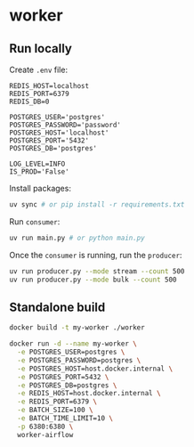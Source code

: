 # worker

## Run locally
Create `.env` file:
```
REDIS_HOST=localhost
REDIS_PORT=6379
REDIS_DB=0

POSTGRES_USER='postgres'
POSTGRES_PASSWORD='password'
POSTGRES_HOST='localhost'
POSTGRES_PORT='5432'
POSTGRES_DB='postgres'

LOG_LEVEL=INFO
IS_PROD='False'
```

Install packages:
```sh
uv sync # or pip install -r requirements.txt
```

Run `consumer`:
```sh
uv run main.py # or python main.py
```

Once the `consumer` is running, run the `producer`:
```sh
uv run producer.py --mode stream --count 500
uv run producer.py --mode bulk --count 500
```

## Standalone build
```sh
docker build -t my-worker ./worker 
```

```sh
docker run -d --name my-worker \
  -e POSTGRES_USER=postgres \
  -e POSTGRES_PASSWORD=postgres \
  -e POSTGRES_HOST=host.docker.internal \
  -e POSTGRES_PORT=5432 \
  -e POSTGRES_DB=postgres \
  -e REDIS_HOST=host.docker.internal \
  -e REDIS_PORT=6379 \
  -e BATCH_SIZE=100 \
  -e BATCH_TIME_LIMIT=10 \
  -p 6380:6380 \
  worker-airflow
```